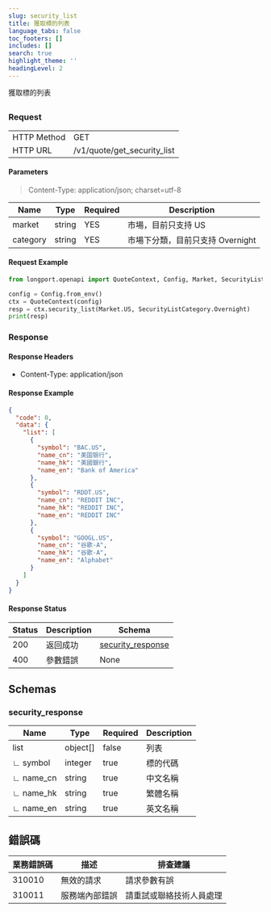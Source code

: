 ```yaml
---
slug: security_list
title: 獲取標的列表
language_tabs: false
toc_footers: []
includes: []
search: true
highlight_theme: ''
headingLevel: 2
---
```


獲取標的列表

<SDKLinks module="quote" klass="QuoteContext" method="security_list" />

##

### Request

<table className="http-basic">
<tbody>
<tr><td className="http-basic-key">HTTP Method</td><td>GET</td></tr>
<tr><td className="http-basic-key">HTTP URL</td><td>/v1/quote/get_security_list</td></tr>
</tbody>
</table>

#### Parameters

> Content-Type: application/json; charset=utf-8

| Name     | Type   | Required | Description                      |
| -------- | ------ | -------- | -------------------------------- |
| market   | string | YES      | 市場，目前只支持 US              |
| category | string | YES      | 市場下分類，目前只支持 Overnight |

#### Request Example

```python
from longport.openapi import QuoteContext, Config, Market, SecurityListCategory

config = Config.from_env()
ctx = QuoteContext(config)
resp = ctx.security_list(Market.US, SecurityListCategory.Overnight)
print(resp)
```

### Response

#### Response Headers

- Content-Type: application/json

#### Response Example

```json
{
  "code": 0,
  "data": {
    "list": [
      {
        "symbol": "BAC.US",
        "name_cn": "美国银行",
        "name_hk": "美國銀行",
        "name_en": "Bank of America"
      },
      {
        "symbol": "RDDT.US",
        "name_cn": "REDDIT INC",
        "name_hk": "REDDIT INC",
        "name_en": "REDDIT INC"
      },
      {
        "symbol": "GOOGL.US",
        "name_cn": "谷歌-A",
        "name_hk": "谷歌-A",
        "name_en": "Alphabet"
      }
    ]
  }
}
```

#### Response Status

| Status | Description | Schema                                      |
| ------ | ----------- | ------------------------------------------- |
| 200    | 返回成功    | [security_response](#get_security_list_rsp) |
| 400    | 參數錯誤    | None                                        |

<aside className="success">
</aside>

## Schemas

### security_response

<a id="get_security_list_rsp"></a>

| Name      | Type     | Required | Description |
| --------- | -------- | -------- | ----------- |
| list      | object[] | false    | 列表        |
| ∟ symbol  | integer  | true     | 標的代碼    |
| ∟ name_cn | string   | true     | 中文名稱    |
| ∟ name_hk | string   | true     | 繁體名稱    |
| ∟ name_en | string   | true     | 英文名稱    |

## 錯誤碼

| 業務錯誤碼 | 描述           | 排查建議                 |
| ---------- | -------------- | ------------------------ |
| 310010     | 無效的請求     | 請求參數有誤             |
| 310011     | 服務端內部錯誤 | 請重試或聯絡技術人員處理 |
